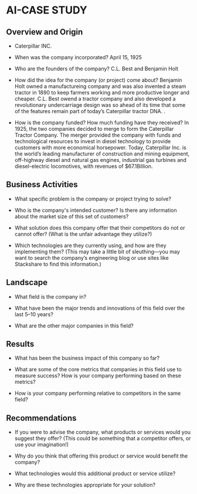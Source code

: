 # AI-CASE STUDY

## Overview and Origin

* Caterpillar INC.

* When was the company incorporated?
April 15, 1925
* Who are the founders of the company?
C.L. Best and Benjamin Holt
* How did the idea for the company (or project) come about?
Benjamin Holt owned a manufactureing company and was also invented a steam tractor in 1890 to keep farmers working and more productive longer and cheaper.  C.L. Best owend a tractor company and also developed a revolutionary undercarriage design was so ahead of its time that some of the features remain part of today’s Caterpillar tractor DNA.  .  
* How is the company funded? How much funding have they received?
In 1925, the two companies decided to merge to form the Caterpillar Tractor Company. The merger provided the company with funds and technological resources to invest in diesel technology to provide customers with more economical horsepower.
Today, Caterpillar Inc. is the world’s leading manufacturer of construction and mining equipment, off-highway diesel and natural gas engines, industrial gas turbines and diesel-electric locomotives, with revenues of $67.1Billion.
## Business Activities

* What specific problem is the company or project trying to solve?

* Who is the company's intended customer? Is there any information about the market size of this set of customers?

* What solution does this company offer that their competitors do not or cannot offer? (What is the unfair advantage they utilize?)

* Which technologies are they currently using, and how are they implementing them? (This may take a little bit of sleuthing&mdash;you may want to search the company’s engineering blog or use sites like Stackshare to find this information.)

## Landscape

* What field is the company in?

* What have been the major trends and innovations of this field over the last 5&ndash;10 years?

* What are the other major companies in this field?

## Results

* What has been the business impact of this company so far?

* What are some of the core metrics that companies in this field use to measure success? How is your company performing based on these metrics?

* How is your company performing relative to competitors in the same field?

## Recommendations

* If you were to advise the company, what products or services would you suggest they offer? (This could be something that a competitor offers, or use your imagination!)

* Why do you think that offering this product or service would benefit the company?

* What technologies would this additional product or service utilize?

* Why are these technologies appropriate for your solution?
